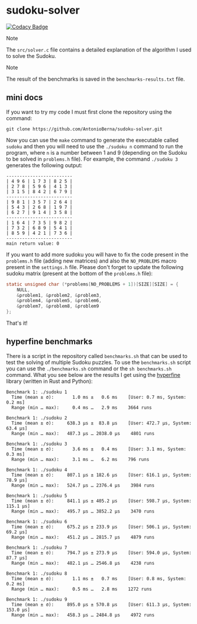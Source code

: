 # sudoku-solver

[![Codacy Badge](https://app.codacy.com/project/badge/Grade/1c00f9216d36419b86f0584dd6dafbc4)](https://app.codacy.com/gh/AntonioBerna/sudoku-solver/dashboard?utm_source=gh&utm_medium=referral&utm_content=&utm_campaign=Badge_grade)

> [!NOTE]
> The `src/solver.c` file contains a detailed explanation of the algorithm I used to solve the Sudoku.

> [!NOTE]
> The result of the benchmarks is saved in the `benchmarks-results.txt` file.

## mini docs

If you want to try my code I must first clone the repository using the command:

```
git clone https://github.com/AntonioBerna/sudoku-solver.git
```

Now you can use the `make` command to generate the executable called  `sudoku` and then you will need to use the `./sudoku n` command to run the program, where `n` is a number between 1 and 9 (depending on the Sudoku to be solved in `problems.h` file). For example, the command `./sudoku 3` generates the following output:

```
-------------------------
| 4 9 6 | 1 7 3 | 8 2 5 | 
| 2 7 8 | 5 9 6 | 4 1 3 | 
| 3 1 5 | 8 4 2 | 6 7 9 | 
-------------------------
| 9 8 1 | 3 5 7 | 2 6 4 | 
| 5 4 3 | 2 6 8 | 1 9 7 | 
| 6 2 7 | 9 1 4 | 3 5 8 | 
-------------------------
| 1 6 4 | 7 3 5 | 9 8 2 | 
| 7 3 2 | 6 8 9 | 5 4 1 | 
| 8 5 9 | 4 2 1 | 7 3 6 | 
-------------------------
main return value: 0
```

If you want to add more sudoku you will have to fix the code present in the `problems.h` file (adding new matrices) and also the `NO_PROBLEMS` macro present in the `settings.h` file. Please don't forget to update the following sudoku matrix (present at the bottom of the `problems.h` file):

```c
static unsigned char (*problems[NO_PROBLEMS + 1])[SIZE][SIZE] = {
    NULL,
    &problem1, &problem2, &problem3,
    &problem4, &problem5, &problem6,
    &problem7, &problem8, &problem9
};
```

That's it!

## hyperfine benchmarks

There is a script in the repository called `benchmarks.sh` that can be used to test the solving of multiple Sudoku puzzles. To use the `benchmarks.sh` script you can use the `./benchmarks.sh` command or the `sh benchmarks.sh` command. What you see below are the results I get using the [hyperfine](https://github.com/sharkdp/hyperfine) library (written in Rust and Python):

```
Benchmark 1: ./sudoku 1
  Time (mean ± σ):       1.0 ms ±   0.6 ms    [User: 0.7 ms, System: 0.2 ms]
  Range (min … max):     0.4 ms …   2.9 ms    3664 runs
 
Benchmark 1: ./sudoku 2
  Time (mean ± σ):     638.3 µs ±  83.8 µs    [User: 472.7 µs, System: 63.4 µs]
  Range (min … max):   487.3 µs … 2038.0 µs    4801 runs
 
Benchmark 1: ./sudoku 3
  Time (mean ± σ):       3.6 ms ±   0.4 ms    [User: 3.1 ms, System: 0.3 ms]
  Range (min … max):     3.1 ms …   6.2 ms    796 runs
 
Benchmark 1: ./sudoku 4
  Time (mean ± σ):     807.1 µs ± 182.6 µs    [User: 616.1 µs, System: 78.9 µs]
  Range (min … max):   524.7 µs … 2376.4 µs    3984 runs
 
Benchmark 1: ./sudoku 5
  Time (mean ± σ):     841.1 µs ± 405.2 µs    [User: 598.7 µs, System: 115.1 µs]
  Range (min … max):   495.7 µs … 3852.2 µs    3470 runs
 
Benchmark 1: ./sudoku 6
  Time (mean ± σ):     675.2 µs ± 233.9 µs    [User: 506.1 µs, System: 69.2 µs]
  Range (min … max):   451.2 µs … 2815.7 µs    4879 runs
 
Benchmark 1: ./sudoku 7
  Time (mean ± σ):     794.7 µs ± 273.9 µs    [User: 594.0 µs, System: 87.7 µs]
  Range (min … max):   482.1 µs … 2546.8 µs    4238 runs
 
Benchmark 1: ./sudoku 8
  Time (mean ± σ):       1.1 ms ±   0.7 ms    [User: 0.8 ms, System: 0.2 ms]
  Range (min … max):     0.5 ms …   2.8 ms    1272 runs
 
Benchmark 1: ./sudoku 9
  Time (mean ± σ):     895.0 µs ± 570.8 µs    [User: 611.3 µs, System: 153.0 µs]
  Range (min … max):   458.3 µs … 2484.8 µs    4972 runs
```
